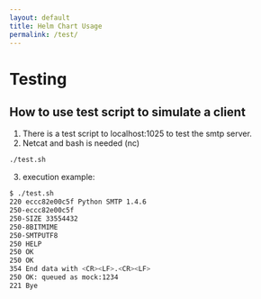 ```yaml
---
layout: default
title: Helm Chart Usage
permalink: /test/
---
```


# Testing

## How to use test script to simulate a client

1. There is a test script to localhost:1025 to test the smtp server. 
2. Netcat and bash is needed (nc)

```bash
./test.sh
```

3. execution example:

```bash
$ ./test.sh
220 eccc82e00c5f Python SMTP 1.4.6
250-eccc82e00c5f
250-SIZE 33554432
250-8BITMIME
250-SMTPUTF8
250 HELP
250 OK
250 OK
354 End data with <CR><LF>.<CR><LF>
250 OK: queued as mock:1234
221 Bye
```